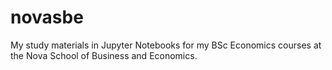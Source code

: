 # novasbe
My study materials in Jupyter Notebooks for my BSc Economics courses at the Nova School of Business and Economics.
